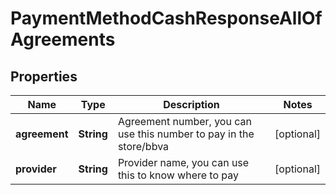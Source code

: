 

# PaymentMethodCashResponseAllOfAgreements


## Properties

| Name | Type | Description | Notes |
|------------ | ------------- | ------------- | -------------|
|**agreement** | **String** | Agreement number, you can use this number to pay in the store/bbva |  [optional] |
|**provider** | **String** | Provider name, you can use this to know where to pay |  [optional] |



